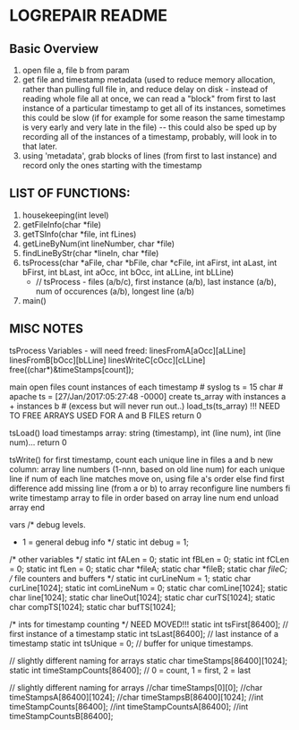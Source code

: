 # LOGREPAIR README


## Basic Overview

1. open file a, file b from param
2. get file and timestamp metadata (used to reduce memory allocation, rather than pulling full file in, and reduce delay on disk - instead of reading whole file all at once, we can read a "block" from first to last instance of a particular timestamp to get all of its instances, sometimes this could be slow (if for example for some reason the same timestamp is very early and very late in the file) -- this could also be sped up by recording all of the instances of a timestamp, probably, will look in to that later.
3. using 'metadata', grab blocks of lines (from first to last instance) and record only the ones starting with the timestamp



## LIST OF FUNCTIONS:

1. housekeeping(int level)
2. getFileInfo(char *file)
3. getTSInfo(char *file, int fLines)
4. getLineByNum(int lineNumber, char *file)
5. findLineByStr(char *lineIn, char *file)
6. tsProcess(char *aFile, char *bFile, char *cFile, int aFirst, int aLast, int bFirst, int bLast, int aOcc, int bOcc, int aLLine, int bLLine)
    * // tsProcess - files (a/b/c), first instance (a/b), last instance (a/b), num of occurences (a/b), longest line (a/b)
7. main()

## MISC NOTES
tsProcess Variables - will need freed:
   linesFromA[aOcc][aLLine]
   linesFromB[bOcc][bLLine]
   linesWriteC[cOcc][cLLine]
                free((char*)&timeStamps[count]);

main 
    open files
    count instances of each timestamp
        # syslog ts = 15 char
        # apache ts = [27/Jan/2017:05:27:48 -0000]
        create ts_array with instances a + instances b # (excess but will never run out..)
    load_ts(ts_array)
    !!! NEED TO FREE ARRAYS USED FOR A and B FILES
return 0

tsLoad()
    load timestamps
        array: string (timestamp), int (line num), int (line num)...
    return 0

tsWrite()
    for first timestamp, count each unique line in files a and b
        new column: array line numbers (1-nnn, based on old line num)
        for each unique line
            if num of each line matches
                move on, using file a's order
            else
                find first difference
                    add missing line (from a or b) to array
                    reconfigure line numbers
            fi
            write timestamp array to file in order based on array line num
        end
        unload array
    end

vars
/* debug levels.
 * 1 = general debug info
 */
static int debug = 1;

/* other variables */
static int fALen = 0;
static int fBLen = 0;
static int fCLen = 0;
static int fLen = 0;
static char *fileA;
static char *fileB;
static char *fileC;
/* file counters and buffers */
static int curLineNum = 1;
static char curLine[1024];
static int comLineNum = 0;
static char comLine[1024];
static char line[1024];
static char lineOut[1024];
static char curTS[1024];
static char compTS[1024];
static char bufTS[1024];

/* ints for timestamp counting */ NEED MOVED!!!
static int tsFirst[86400]; // first instance of a timestamp
static int tsLast[86400]; // last instance of a timestamp
static int tsUnique = 0; // buffer for unique timestamps.

// slightly different naming for arrays
static char timeStamps[86400][1024];
static int timeStampCounts[86400]; // 0 = count, 1 = first, 2 = last

// slightly different naming for arrays
//char timeStamps[0][0];
//char timeStampsA[86400][1024];
//char timeStampsB[86400][1024];
//int timeStampCounts[86400];
//int timeStampCountsA[86400];
//int timeStampCountsB[86400];



